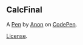 CalcFinal
---------


A [Pen](http://codepen.io/gphalen/pen/vybGKM) by [Anon](http://codepen.io/gphalen) on [CodePen](http://codepen.io/).

[License](http://codepen.io/gphalen/pen/vybGKM/license).